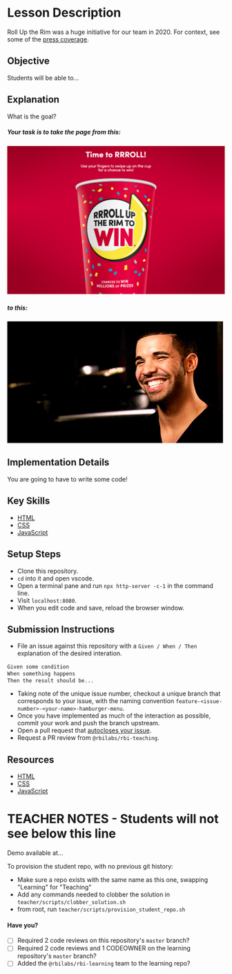 # Lesson Description

Roll Up the Rim was a huge initiative for our team in 2020.  For context, see some of the [press coverage](https://www.toronto.com/news-story/9877119-when-does-roll-up-the-rim-to-win-start-in-2020-/).

## Objective

Students will be able to...

## Explanation

What is the goal?

##### Your task is to take the page from this:

![Before](readme/before.png)

##### to this:

![After](readme/after.gif)

## Implementation Details

You are going to have to write some code!

## Key Skills

- [HTML](https://www.w3schools.com/html/)
- [CSS](https://www.w3schools.com/css/)
- [JavaScript](https://www.w3schools.com/js/)

## Setup Steps

- Clone this repository.
- `cd` into it and open vscode.
- Open a terminal pane and run `npx http-server -c-1` in the command line.
- Visit `localhost:8080`.
- When you edit code and save, reload the browser window.

## Submission Instructions

- File an issue against this repository with a `Given / When / Then` explanation of the desired interation.

```
Given some condition
When something happens
Then the result should be...
```

- Taking note of the unique issue number, checkout a unique branch that corresponds to your issue, with the naming convention `feature-<issue-number>-<your-name>-hamburger-menu`.
- Once you have implemented as much of the interaction as possible, commit your work and push the branch upstream.
- Open a pull request that [autocloses your issue](https://help.github.com/en/github/managing-your-work-on-github/linking-a-pull-request-to-an-issue).
- Request a PR review from `@rbilabs/rbi-teaching`.

## Resources

- [HTML](https://www.w3schools.com/html/)
- [CSS](https://www.w3schools.com/css/)
- [JavaScript](https://www.w3schools.com/js/)

# TEACHER NOTES - Students will not see below this line

Demo available at...

To provision the student repo, with no previous git history:

* Make sure a repo exists with the same name as this one, swapping "Learning" for "Teaching"
* Add any commands needed to clobber the solution in `teacher/scripts/clobber_solution.sh`
* from root, run `teacher/scripts/provision_student_repo.sh`

#### Have you?

- [ ] Required 2 code reviews on this repository's `master` branch?
- [ ] Required 2 code reviews and 1 CODEOWNER on the learning repository's `master` branch?
- [ ] Added the `@rbilabs/rbi-learning` team to the learning repo?
